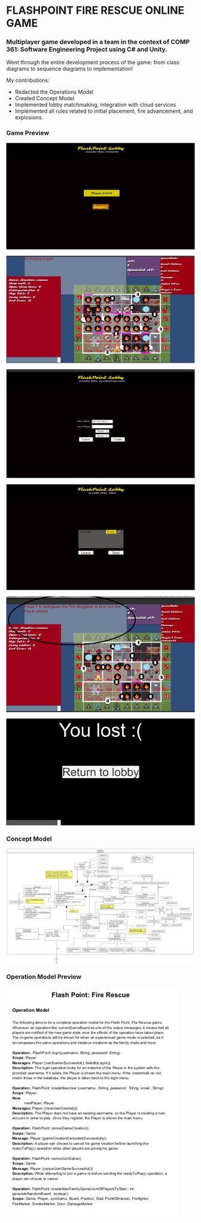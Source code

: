 # FLASHPOINT FIRE RESCUE ONLINE GAME

### Multiplayer game developed in a team in the context of COMP 361: Software Engineering Project using C# and Unity. 

Went through the entire development process of the game: from class diagrams to sequence diagrams to implementation! 

My contributions: 
- Redacted the Operations Model
- Created Concept Model 
- Implemented lobby matchmaking, integration with cloud services
- Implemented all rules related to initial placement, fire advancement, and explosions. 


### Game Preview 

![alt text](./screenshots/main-menu.png)

![alt text](./screenshots/fire.png)

![alt text](./screenshots/create-game.png)

![alt text](./screenshots/join-room.png)

![alt text](./screenshots/extinguish.png)

![alt text](./screenshots/lost.png)

### Concept Model

![alt text](./screenshots/concept-model-screenshot.png)

### Operation Model Preview

![alt text](./screenshots/operation-model-preview.png)







